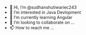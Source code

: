 - 👋 Hi, I’m @sudhanshutiwariec243
- 👀 I’m interested in Java Devlopment
- 🌱 I’m currently learning Angular
- 💞️ I’m looking to collaborate on ...
- 📫 How to reach me ...

<!---
sudhanshutiwariec243/sudhanshutiwariec243 is a ✨ special ✨ repository because its `README.md` (this file) appears on your GitHub profile.
You can click the Preview link to take a look at your changes.
--->
